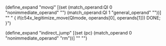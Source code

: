 (define_expand "movqi"
  [(set (match_operand:QI 0 "nonimmediate_operand" "")
		(match_operand:QI 1 "general_operand" ""))]
  ""
  "
{
	if(c54x_legitimize_move(QImode, operands[0], operands[1]))
		DONE;
}")

(define_expand "indirect_jump"
  [(set (pc) (match_operand 0 "nonimmediate_operand" "rm"))]
  ""
  "")
